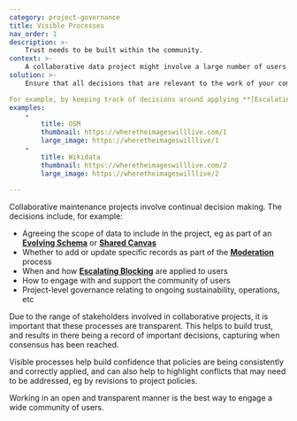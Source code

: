 ```yaml
---
category: project-governance
title: Visible Processes
nav_order: 1
description: >-
    Trust needs to be built within the community.
context: >-
    A collaborative data project might involve a large number of users participating in a range of processes, at different times and at different frequencies. This makes it important to clearly communicate and document when and how decisions have been made.
solution: >-
    Ensure that all decisions that are relevant to the work of your community are clearly documented and shared. 

For example, by keeping track of decisions around applying **[Escalating Blocking](/patterns/managing-conflict/escalating-blocking)**, clearly indicating the results of reviews carried out during **[Moderation](/patterns/editing/moderation)**, and in other aspects of the project governance, eg meeting minutes and other decision-making processes.
examples:
    -
        title: OSM
        thumbnail: https://wheretheimageswilllive.com/1
        large_image: https://wheretheimageswilllive/1
    -
        title: Wikidata
        thumbnail: https://wheretheimageswilllive.com/2
        large_image: https://wheretheimageswilllive/2
    
---
```


Collaborative maintenance projects involve continual decision making. The decisions include, for example: 

* Agreeing the scope of data to include in the project, eg as part of an **[Evolving Schema](/patterns/data-model/evolving-schema)** or **[Shared Canvas](/patterns/data-model/shared-canvas)**
* Whether to add or update specific records as part of the **[Moderation](/patterns/editing/moderation)** process
* When and how **[Escalating Blocking](/patterns/managing-conflict/escalating-blocking)** are applied to users 
* How to engage with and support the community of users
* Project-level governance relating to ongoing sustainability, operations, etc

Due to the range of stakeholders involved in collaborative projects, it is important that these processes are transparent. This helps to build trust, and results in there being a record of important decisions, capturing when consensus has been reached. 

Visible processes help build confidence that policies are being consistently and correctly applied, and can also help to highlight conflicts that may need to be addressed, eg by revisions to project policies.

Working in an open and transparent manner is the best way to engage a wide community of users.